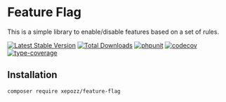 # Feature Flag

This is a simple library to enable/disable features based on a set of rules.

[![Latest Stable Version](https://poser.pugx.org/xepozz/feature-flag/v/stable.svg)](https://packagist.org/packages/xepozz/feature-flag)
[![Total Downloads](https://poser.pugx.org/xepozz/feature-flag/downloads.svg)](https://packagist.org/packages/xepozz/feature-flag)
[![phpunit](https://github.com/xepozz/feature-flag/workflows/PHPUnit/badge.svg)](https://github.com/xepozz/feature-flag/actions)
[![codecov](https://codecov.io/gh/xepozz/feature-flag/branch/master/graph/badge.svg?token=UREXAOUHTJ)](https://codecov.io/gh/xepozz/feature-flag)
[![type-coverage](https://shepherd.dev/github/xepozz/feature-flag/coverage.svg)](https://shepherd.dev/github/xepozz/feature-flag)

## Installation

```bash
composer require xepozz/feature-flag
```



